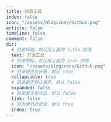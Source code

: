 ```yaml
---
title: 开源工具
index: false
icon: "/assets/blogicons/Github.png"
article: false
timeline: false
comment: false
dir:
  # 目录标题，默认用上面的 title 的值
  text: 开源工具
  # 目录图标，默认用上面的 icon 的值
  icon: "/assets/blogicons/Github.png"
  # 目录是否可折叠，默认 true
  collapsible: true
  # 目录是否默认展开，默认 false
  expanded: false
  # 目录是否可点击，默认 false
  link: false
  # 是否索引此目录，默认 true
  index: true
---
```


<div class="catalog-display-container">
  <Catalog hideHeading />
</div>
